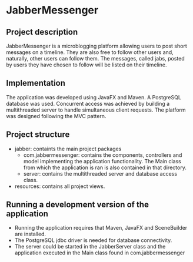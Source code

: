 # JabberMessenger

## Project description
JabberMessenger is a microblogging platform allowing users to post short 
messages on a timeline. They are also free to follow other users and, naturally, other users can follow them. The messages, called jabs, posted by users they have chosen to follow will be listed on their timeline.

## Implementation
The application was developed using JavaFX and Maven. A PostgreSQL database was used. Concurrent access was achieved by building a multithreaded server to handle simultaneous client requests. The platform was designed following the MVC pattern.

## Project structure
* jabber: containts the main project packages
  * com.jabbermessenger: contains the components, controllers and model implementing the application functionality. The Main class from which the application is ran is also contained in that directory.
  * server: contains the multithreaded server and database access class.
* resources: contains all project views.

## Running a development version of the application

* Running the application requires that Maven, JavaFX and SceneBuilder are installed.
* The PostgreSQL jdbc driver is needed for database connectivity.
* The server could be started in the JabberServer class and the application executed in the Main class found in com.jabbermessenger
